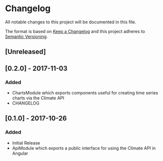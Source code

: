 # Changelog
All notable changes to this project will be documented in this file.

The format is based on [Keep a Changelog](http://keepachangelog.com/en/1.0.0/)
and this project adheres to [Semantic Versioning](http://semver.org/spec/v2.0.0.html).

## [Unreleased]

## [0.2.0] - 2017-11-03
### Added
- ChartsModule which exports components useful for creating time series charts via the Climate API
- CHANGELOG

## [0.1.0] - 2017-10-26
### Added
- Initial Release
- ApiModule which exports a public interface for using the Climate API in Angular
